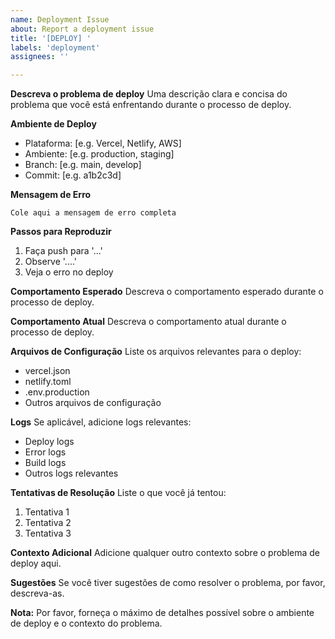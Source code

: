 ```yaml
---
name: Deployment Issue
about: Report a deployment issue
title: '[DEPLOY] '
labels: 'deployment'
assignees: ''

---
```


**Descreva o problema de deploy**
Uma descrição clara e concisa do problema que você está enfrentando durante o processo de deploy.

**Ambiente de Deploy**
- Plataforma: [e.g. Vercel, Netlify, AWS]
- Ambiente: [e.g. production, staging]
- Branch: [e.g. main, develop]
- Commit: [e.g. a1b2c3d]

**Mensagem de Erro**
```
Cole aqui a mensagem de erro completa
```

**Passos para Reproduzir**
1. Faça push para '...'
2. Observe '....'
3. Veja o erro no deploy

**Comportamento Esperado**
Descreva o comportamento esperado durante o processo de deploy.

**Comportamento Atual**
Descreva o comportamento atual durante o processo de deploy.

**Arquivos de Configuração**
Liste os arquivos relevantes para o deploy:
- vercel.json
- netlify.toml
- .env.production
- Outros arquivos de configuração

**Logs**
Se aplicável, adicione logs relevantes:
- Deploy logs
- Error logs
- Build logs
- Outros logs relevantes

**Tentativas de Resolução**
Liste o que você já tentou:
1. Tentativa 1
2. Tentativa 2
3. Tentativa 3

**Contexto Adicional**
Adicione qualquer outro contexto sobre o problema de deploy aqui.

**Sugestões**
Se você tiver sugestões de como resolver o problema, por favor, descreva-as.

**Nota:**
Por favor, forneça o máximo de detalhes possível sobre o ambiente de deploy e o contexto do problema. 